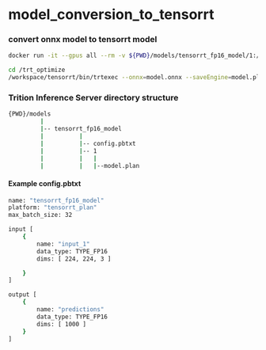 # model_conversion_to_tensorrt



### convert onnx model to tensorrt model

```bash
docker run -it --gpus all --rm -v ${PWD}/models/tensorrt_fp16_model/1:/trt_optimize nvcr.io/nvidia/tensorrt:22.11-py3

cd /trt_optimize
/workspace/tensorrt/bin/trtexec --onnx=model.onnx --saveEngine=model.plan  --explicitBatch --inputIOFormats=fp16:chw --outputIOFormats=fp16:chw --fp16
```



### Trition Inference Server directory structure

```bash
{PWD}/models
         |
         |-- tensorrt_fp16_model
         |          |
         |          |-- config.pbtxt
         |          |-- 1
         |          |   |
         |          |   |--model.plan

```


#### Example config.pbtxt

```bash
name: "tensorrt_fp16_model"
platform: "tensorrt_plan"
max_batch_size: 32

input [ 
    {
        name: "input_1"
        data_type: TYPE_FP16
        dims: [ 224, 224, 3 ]

    }
]

output [
    {
        name: "predictions"
        data_type: TYPE_FP16
        dims: [ 1000 ]
    }
]
```